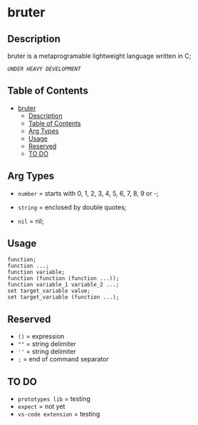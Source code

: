 
# bruter

## Description


bruter is a metaprogramable lightweight language written in C;

*`UNDER HEAVY DEVELOPMENT`*

## Table of Contents

- [bruter](#bruter)
  - [Description](#description)
  - [Table of Contents](#table-of-contents)
  - [Arg Types](#arg-types)
  - [Usage](#usage)
  - [Reserved](#reserved)
  - [TO DO](#to-do)
  
## Arg Types

- `number` = starts with 0, 1, 2, 3, 4, 5, 6, 7, 8, 9 or -;

- `string` = enclosed by double quotes;

- `nil` = nil;

## Usage

    function;
    function ...;
    function variable;
    function (function (function ...));
    function variable_1 variable_2 ...;
    set target_variable value; 
    set target_variable (function ...);
    
## Reserved

- `()` = expression
- `""` = string delimiter
- `''` = string delimiter
- `;` = end of command separator

## TO DO

- `prototypes lib` = testing
- `expect` = not yet
- `vs-code extension` = testing
